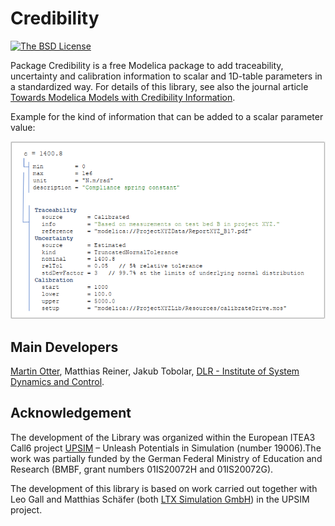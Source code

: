 

# Credibility

[![The BSD License](https://img.shields.io/badge/license-BSD-brightgreen.svg?style=flat-square)](https://github.com/DLR-SR/Credibility/blob/master/LICENSE.md)

Package Credibility is a free Modelica package to add traceability, uncertainty and calibration information to scalar and 1D-table parameters in a standardized way. For details of this library, see also the journal article [Towards Modelica Models with Credibility Information](https://doi.org/10.3390/electronics11172728).

Example for the kind of information that can be added to a scalar parameter value:

![SpringConstantCredibilityInfo](Credibility/Resources/Images/SpringConstantCredibility.png)

## Main Developers

[Martin Otter](https://rmc.dlr.de/sr/en/staff/martin.otter/), Matthias Reiner, Jakub Tobolar,
[DLR - Institute of System Dynamics and Control](https://www.dlr.de/sr/en).

## Acknowledgement

The development of the Library was organized within the European ITEA3 Call6 project [UPSIM](https://www.upsim-project.eu/) – Unleash Potentials in Simulation (number 19006).The work was partially funded by the German Federal Ministry of Education and Research (BMBF, grant numbers 01IS20072H and 01IS20072G).

The development of this library is based on work carried out together with Leo Gall and Matthias Schäfer (both [LTX Simulation GmbH](https://www.ltx.de/english.html)) in the UPSIM project.
